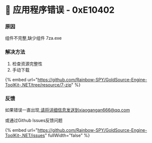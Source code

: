 # 📂 应用程序错误 - 0xE10402

### 原因

组件不完整,缺少组件 7za.exe

### 解决方法

1. 检查资源完整性
2. 手动下载

{% embed url="https://github.com/Rainbow-SPY/GoldSource-Engine-ToolKit-.NET/tree/resource/7-zip" %}

### 反馈

如果错误一直出现,请将详细信息发送到xiaogangan666@qq.com

或通过Github Issues反馈问题

{% embed url="https://github.com/Rainbow-SPY/GoldSource-Engine-ToolKit-.NET/issues" fullWidth="false" %}

